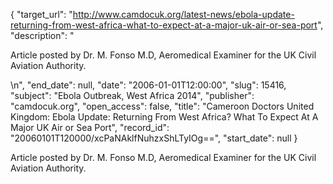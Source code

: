 {
  "target_url": "http://www.camdocuk.org/latest-news/ebola-update-returning-from-west-africa-what-to-expect-at-a-major-uk-air-or-sea-port", 
  "description": "<p>Article posted by Dr. M. Fonso M.D, Aeromedical Examiner for the UK Civil Aviation Authority.</p>\n", 
  "end_date": null, 
  "date": "2006-01-01T12:00:00", 
  "slug": 15416, 
  "subject": "Ebola Outbreak, West Africa 2014", 
  "publisher": "camdocuk.org", 
  "open_access": false, 
  "title": "Cameroon Doctors United Kingdom: Ebola Update: Returning From West Africa? What To Expect At A Major UK Air or Sea Port", 
  "record_id": "20060101T120000/xcPaNAklfNuhzxShLTyIOg==", 
  "start_date": null
}

<p>Article posted by Dr. M. Fonso M.D, Aeromedical Examiner for the UK Civil Aviation Authority.</p>
